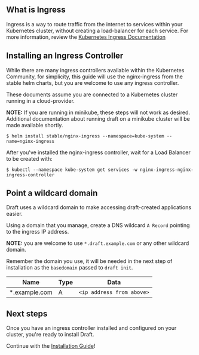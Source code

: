 ## What is Ingress

Ingress is a way to route traffic from the internet to services within your Kubernetes cluster,
without creating a load-balancer for each service. For more information, review the
[Kubernetes Ingress Documentation][Kubernetes Ingress Documentation]

## Installing an Ingress Controller

While there are many ingress controllers available within the Kubernetes Community, for
simplicity, this guide will use the nginx-ingress from the stable helm charts, but you are
welcome to use any ingress controller.

These documents assume you are connected to a Kubernetes cluster running in a cloud-provider.

**NOTE:** If you are running in minikube, these steps will not work as desired. Additional documentation
about running draft on a minikube cluster will be made available shortly.

```shell
$ helm install stable/nginx-ingress --namespace=kube-system --name=nginx-ingress
```

After you've installed the nginx-ingress controller, wait for a Load Balancer to be created with:

```shell
$ kubectl --namespace kube-system get services -w nginx-ingress-nginx-ingress-controller
```

## Point a wildcard domain

Draft uses a wildcard domain to make accessing draft-created applications easier.

Using a domain that you manage, create a DNS wildcard `A Record` pointing to the ingress IP address.

**NOTE:** you are welcome to use `*.draft.example.com` or any other wildcard domain.

Remember the domain you use, it will be needed in the next step of installation as the `basedomain` passed to `draft init`.

| Name          | Type | Data                      |
|---------------|------|---------------------------|
| *.example.com | A    | `<ip address from above>` |

## Next steps

Once you have an ingress controller installed and configured on your cluster, you're ready
to install Draft. 

Continue with the [Installation Guide][Installation Guide]!


[Installation Guide]: docs/install.md#install-draft
[Kubernetes Ingress Documentation]: https://kubernetes.io/docs/concepts/services-networking/ingress/
